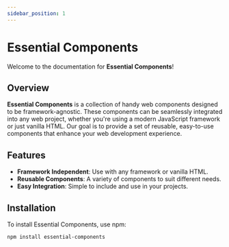 ```yaml
---
sidebar_position: 1
---
```


# Essential Components

Welcome to the documentation for **Essential Components**!

## Overview

**Essential Components** is a collection of handy web components designed to be framework-agnostic. These components can be seamlessly integrated into any web project, whether you're using a modern JavaScript framework or just vanilla HTML. Our goal is to provide a set of reusable, easy-to-use components that enhance your web development experience.

## Features

- **Framework Independent**: Use with any framework or vanilla HTML.
- **Reusable Components**: A variety of components to suit different needs.
- **Easy Integration**: Simple to include and use in your projects.

## Installation

To install Essential Components, use npm:

```sh
npm install essential-components
```
